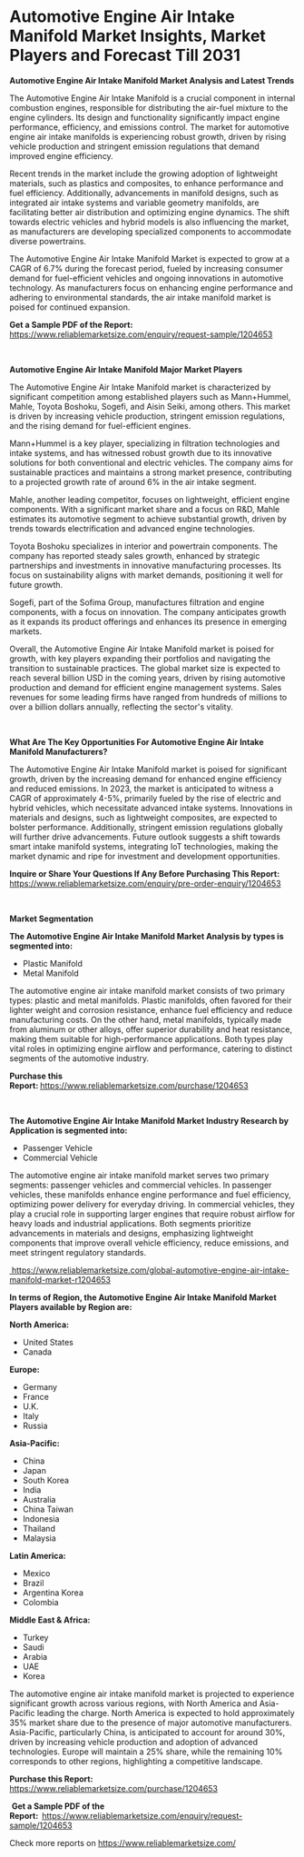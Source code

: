 <p><h1>Automotive Engine Air Intake Manifold Market Insights, Market Players and Forecast Till 2031</h1></p><p><strong>Automotive Engine Air Intake Manifold Market Analysis and Latest Trends</strong></p>
<p><p>The Automotive Engine Air Intake Manifold is a crucial component in internal combustion engines, responsible for distributing the air-fuel mixture to the engine cylinders. Its design and functionality significantly impact engine performance, efficiency, and emissions control. The market for automotive engine air intake manifolds is experiencing robust growth, driven by rising vehicle production and stringent emission regulations that demand improved engine efficiency.</p><p>Recent trends in the market include the growing adoption of lightweight materials, such as plastics and composites, to enhance performance and fuel efficiency. Additionally, advancements in manifold designs, such as integrated air intake systems and variable geometry manifolds, are facilitating better air distribution and optimizing engine dynamics. The shift towards electric vehicles and hybrid models is also influencing the market, as manufacturers are developing specialized components to accommodate diverse powertrains.</p><p>The Automotive Engine Air Intake Manifold Market is expected to grow at a CAGR of 6.7% during the forecast period, fueled by increasing consumer demand for fuel-efficient vehicles and ongoing innovations in automotive technology. As manufacturers focus on enhancing engine performance and adhering to environmental standards, the air intake manifold market is poised for continued expansion.</p></p>
<p><strong>Get a Sample PDF of the Report:&nbsp;</strong> <a href="https://www.reliablemarketsize.com/enquiry/request-sample/1204653?utm_campaign=1845&utm_medium=2&utm_source=Github&utm_content=ia&utm_term=31122024&utm_id=automotive-engine-air-intake-manifold">https://www.reliablemarketsize.com/enquiry/request-sample/1204653</a></p>
<p>&nbsp;</p>
<p><strong>Automotive Engine Air Intake Manifold Major Market Players</strong></p>
<p><p>The Automotive Engine Air Intake Manifold market is characterized by significant competition among established players such as Mann+Hummel, Mahle, Toyota Boshoku, Sogefi, and Aisin Seiki, among others. This market is driven by increasing vehicle production, stringent emission regulations, and the rising demand for fuel-efficient engines.</p><p>Mann+Hummel is a key player, specializing in filtration technologies and intake systems, and has witnessed robust growth due to its innovative solutions for both conventional and electric vehicles. The company aims for sustainable practices and maintains a strong market presence, contributing to a projected growth rate of around 6% in the air intake segment.</p><p>Mahle, another leading competitor, focuses on lightweight, efficient engine components. With a significant market share and a focus on R&D, Mahle estimates its automotive segment to achieve substantial growth, driven by trends towards electrification and advanced engine technologies.</p><p>Toyota Boshoku specializes in interior and powertrain components. The company has reported steady sales growth, enhanced by strategic partnerships and investments in innovative manufacturing processes. Its focus on sustainability aligns with market demands, positioning it well for future growth.</p><p>Sogefi, part of the Sofima Group, manufactures filtration and engine components, with a focus on innovation. The company anticipates growth as it expands its product offerings and enhances its presence in emerging markets.</p><p>Overall, the Automotive Engine Air Intake Manifold market is poised for growth, with key players expanding their portfolios and navigating the transition to sustainable practices. The global market size is expected to reach several billion USD in the coming years, driven by rising automotive production and demand for efficient engine management systems. Sales revenues for some leading firms have ranged from hundreds of millions to over a billion dollars annually, reflecting the sector's vitality.</p></p>
<p>&nbsp;</p>
<p><strong>What Are The Key Opportunities For Automotive Engine Air Intake Manifold Manufacturers?</strong></p>
<p><p>The Automotive Engine Air Intake Manifold market is poised for significant growth, driven by the increasing demand for enhanced engine efficiency and reduced emissions. In 2023, the market is anticipated to witness a CAGR of approximately 4-5%, primarily fueled by the rise of electric and hybrid vehicles, which necessitate advanced intake systems. Innovations in materials and designs, such as lightweight composites, are expected to bolster performance. Additionally, stringent emission regulations globally will further drive advancements. Future outlook suggests a shift towards smart intake manifold systems, integrating IoT technologies, making the market dynamic and ripe for investment and development opportunities.</p></p>
<p><strong>Inquire or Share Your Questions If Any Before Purchasing This Report:</strong> <a href="https://www.reliablemarketsize.com/enquiry/pre-order-enquiry/1204653?utm_campaign=1845&utm_medium=2&utm_source=Github&utm_content=ia&utm_term=31122024&utm_id=automotive-engine-air-intake-manifold">https://www.reliablemarketsize.com/enquiry/pre-order-enquiry/1204653</a></p>
<p>&nbsp;</p>
<p><strong>Market Segmentation</strong></p>
<p><strong>The Automotive Engine Air Intake Manifold Market Analysis by types is segmented into:</strong></p>
<p><ul><li>Plastic Manifold</li><li>Metal Manifold</li></ul></p>
<p><p>The automotive engine air intake manifold market consists of two primary types: plastic and metal manifolds. Plastic manifolds, often favored for their lighter weight and corrosion resistance, enhance fuel efficiency and reduce manufacturing costs. On the other hand, metal manifolds, typically made from aluminum or other alloys, offer superior durability and heat resistance, making them suitable for high-performance applications. Both types play vital roles in optimizing engine airflow and performance, catering to distinct segments of the automotive industry.</p></p>
<p><strong>Purchase this Report:&nbsp;</strong><a href="https://www.reliablemarketsize.com/purchase/1204653?utm_campaign=1845&utm_medium=2&utm_source=Github&utm_content=ia&utm_term=31122024&utm_id=automotive-engine-air-intake-manifold">https://www.reliablemarketsize.com/purchase/1204653</a></p>
<p>&nbsp;</p>
<p><strong>The Automotive Engine Air Intake Manifold Market Industry Research by Application is segmented into:</strong></p>
<p><ul><li>Passenger Vehicle</li><li>Commercial Vehicle</li></ul></p>
<p><p>The automotive engine air intake manifold market serves two primary segments: passenger vehicles and commercial vehicles. In passenger vehicles, these manifolds enhance engine performance and fuel efficiency, optimizing power delivery for everyday driving. In commercial vehicles, they play a crucial role in supporting larger engines that require robust airflow for heavy loads and industrial applications. Both segments prioritize advancements in materials and designs, emphasizing lightweight components that improve overall vehicle efficiency, reduce emissions, and meet stringent regulatory standards.</p></p>
<p><a href="https://www.reliablemarketsize.com/global-automotive-engine-air-intake-manifold-market-r1204653?utm_campaign=1845&utm_medium=2&utm_source=Github&utm_content=ia&utm_term=31122024&utm_id=automotive-engine-air-intake-manifold">&nbsp;https://www.reliablemarketsize.com/global-automotive-engine-air-intake-manifold-market-r1204653</a></p>
<p><strong>In terms of Region, the Automotive Engine Air Intake Manifold Market Players available by Region are:</strong></p>
<p>
    <p> <strong> North America: </strong>
        <ul>
            <li>United States</li>
            <li>Canada</li>
        </ul>
        </p> 
    <p> <strong> Europe: </strong>
        <ul>
            <li>Germany</li>
            <li>France</li>
            <li>U.K.</li>
            <li>Italy</li>
            <li>Russia</li>
        </ul>
        </p> 
    <p> <strong> Asia-Pacific: </strong>
        <ul>
            <li>China</li>
            <li>Japan</li>
            <li>South Korea</li>
            <li>India</li>
            <li>Australia</li>
            <li>China Taiwan</li>
            <li>Indonesia</li>
            <li>Thailand</li>
            <li>Malaysia</li>
        </ul>
        </p> 
    <p> <strong> Latin America: </strong>
        <ul>
            <li>Mexico</li>
            <li>Brazil</li>
            <li>Argentina Korea</li>
            <li>Colombia</li>
        </ul>
        </p> 
    <p> <strong> Middle East & Africa: </strong>
        <ul>
            <li>Turkey</li>
            <li>Saudi</li>
            <li>Arabia</li>
            <li>UAE</li>
            <li>Korea</li>
        </ul>
    </p>
    </p>
<p><p>The automotive engine air intake manifold market is projected to experience significant growth across various regions, with North America and Asia-Pacific leading the charge. North America is expected to hold approximately 35% market share due to the presence of major automotive manufacturers. Asia-Pacific, particularly China, is anticipated to account for around 30%, driven by increasing vehicle production and adoption of advanced technologies. Europe will maintain a 25% share, while the remaining 10% corresponds to other regions, highlighting a competitive landscape.</p></p>
<p><strong>Purchase this Report: </strong><a href="https://www.reliablemarketsize.com/purchase/1204653?utm_campaign=1845&utm_medium=2&utm_source=Github&utm_content=ia&utm_term=31122024&utm_id=automotive-engine-air-intake-manifold">https://www.reliablemarketsize.com/purchase/1204653</a></p>
<p>&nbsp;<strong>Get a Sample PDF of the Report:&nbsp;&nbsp;</strong><a href="https://www.reliablemarketsize.com/enquiry/request-sample/1204653?utm_campaign=1845&utm_medium=2&utm_source=Github&utm_content=ia&utm_term=31122024&utm_id=automotive-engine-air-intake-manifold">https://www.reliablemarketsize.com/enquiry/request-sample/1204653</a></p>
<p><strong></strong></p>
<p>Check more reports on <a href="https://www.reliablemarketsize.com/?utm_campaign=1845&utm_medium=2&utm_source=Github&utm_content=ia&utm_term=31122024&utm_id=automotive-engine-air-intake-manifold">https://www.reliablemarketsize.com/</a></p>